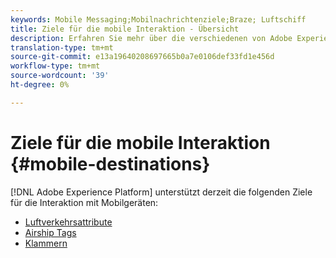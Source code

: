 ```yaml
---
keywords: Mobile Messaging;Mobilnachrichtenziele;Braze; Luftschiff
title: Ziele für die mobile Interaktion - Übersicht
description: Erfahren Sie mehr über die verschiedenen von Adobe Experience Platform unterstützten Ziele für die Interaktion mit Mobilgeräten.
translation-type: tm+mt
source-git-commit: e13a19640208697665b0a7e0106def33fd1e456d
workflow-type: tm+mt
source-wordcount: '39'
ht-degree: 0%

---
```



# Ziele für die mobile Interaktion {#mobile-destinations}

[!DNL Adobe Experience Platform] unterstützt derzeit die folgenden Ziele für die Interaktion mit Mobilgeräten:

* [Luftverkehrsattribute](./airship-attributes.md)
* [Airship Tags](./airship-tags.md)
* [Klammern](./braze.md)